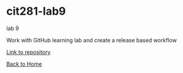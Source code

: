 # cit281-lab9
lab 9

Work with GitHub learning lab and create a release based workflow

[Link to repository](https://github.com/adalinew/cit281-lab9)

[Back to Home](https://adalinew.github.io/CIT-281/)
